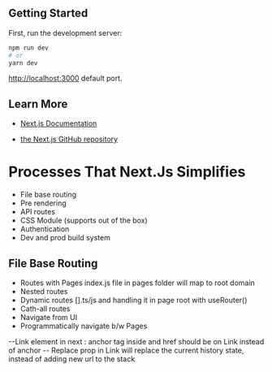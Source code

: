 ## Getting Started

First, run the development server:

```bash
npm run dev
# or
yarn dev
```

[http://localhost:3000](http://localhost:3000) default port.

## Learn More

- [Next.js Documentation](https://nextjs.org/docs)

- [the Next.js GitHub repository](https://github.com/vercel/next.js/)

# Processes That Next.Js Simplifies

- File base routing
- Pre rendering
- API routes
- CSS Module (supports out of the box)
- Authentication
- Dev and prod build system

## File Base Routing

- Routes with Pages
  index.js file in pages folder will map to root domain
- Nested routes
- Dynamic routes
  [].ts/js and handling it in page root with useRouter()
- Cath-all routes
- Navigate from UI
- Programmatically navigate b/w Pages

--Link element in next : anchor tag inside and href should be on Link instead of anchor
-- Replace prop in Link will replace the current history state, instead of adding new url to the stack
